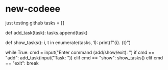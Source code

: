 # new-codeee
just testing github
tasks = []

def add_task(task):
    tasks.append(task)

def show_tasks():
     i, t in enumerate(tasks, 1):
        print(f"{i}. {t}")

while True:
    cmd = input("Enter command (add/show/exit): ")
    if cmd == "add":
        add_task(input("Task: "))
    elif cmd == "show":
        show_tasks()
    elif cmd == "exit":
        break
